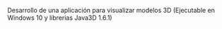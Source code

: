 Desarrollo de una aplicación para visualizar modelos 3D (Ejecutable en Windows 10 y librerias Java3D 1.6.1)
